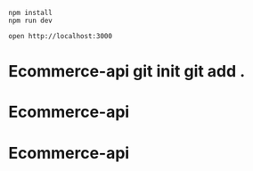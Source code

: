 ```
npm install
npm run dev
```

```
open http://localhost:3000
```
# Ecommerce-api git init git add .  
# Ecommerce-api
# Ecommerce-api
